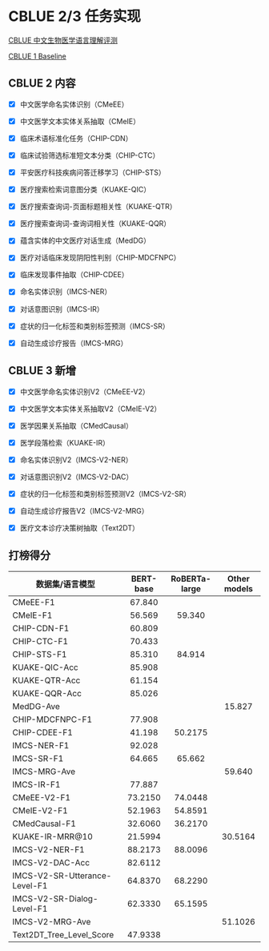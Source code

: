 # CBLUE 2/3 任务实现

[CBLUE 中文生物医学语言理解评测](https://tianchi.aliyun.com/cblue)

[CBLUE 1 Baseline](https://github.com/CBLUEbenchmark/CBLUE)



## CBLUE 2 内容

- [x] 中文医学命名实体识别（CMeEE）
- [x] 中文医学文本实体关系抽取（CMeIE）
- [x] 临床术语标准化任务（CHIP-CDN）
- [x] 临床试验筛选标准短文本分类（CHIP-CTC）
- [x] 平安医疗科技疾病问答迁移学习（CHIP-STS）
- [x] 医疗搜索检索词意图分类（KUAKE-QIC）
- [x] 医疗搜索查询词-页面标题相关性（KUAKE-QTR）
- [x] 医疗搜索查询词-查询词相关性（KUAKE-QQR）
- [x] 蕴含实体的中文医疗对话生成（MedDG）
- [x] 医疗对话临床发现阴阳性判别（CHIP-MDCFNPC）
- [x] 临床发现事件抽取（CHIP-CDEE）
- [x] 命名实体识别（IMCS-NER）
- [x] 对话意图识别（IMCS-IR）
- [x] 症状的归一化标签和类别标签预测（IMCS-SR）
- [x] 自动生成诊疗报告（IMCS-MRG）



## CBLUE 3 新增

- [x] 中文医学命名实体识别V2（CMeEE-V2）
- [x] 中文医学文本实体关系抽取V2（CMeIE-V2）
- [x] 医学因果关系抽取（CMedCausal）
- [x] 医学段落检索（KUAKE-IR）
- [x] 命名实体识别V2（IMCS-V2-NER）
- [x] 对话意图识别V2（IMCS-V2-DAC）
- [x] 症状的归一化标签和类别标签预测V2（IMCS-V2-SR）
- [x] 自动生成诊疗报告V2（IMCS-V2-MRG）
- [x] 医疗文本诊疗决策树抽取（Text2DT）



## 打榜得分

| 数据集/语言模型 | BERT-base | RoBERTa-large | Other models |
| --------------- | :-------: | :-------: | :-------: |
| CMeEE-F1        |  67.840   |           |           |
| CMeIE-F1        |  56.569   |  59.340   |           |
| CHIP-CDN-F1     |  60.809   |           |           |
| CHIP-CTC-F1     |  70.433   |           |           |
| CHIP-STS-F1     |  85.310   |  84.914   |           |
| KUAKE-QIC-Acc   |  85.908   |           |           |
| KUAKE-QTR-Acc   |  61.154   |           |           |
| KUAKE-QQR-Acc   |  85.026   |           |           |
| MedDG-Ave       |           |           |  15.827   |
| CHIP-MDCFNPC-F1 |  77.908   |           |           |
| CHIP-CDEE-F1    |  41.198   |  50.2175  |           |
| IMCS-NER-F1     |  92.028   |           |           |
| IMCS-SR-F1      |  64.665   |  65.662   |           |
| IMCS-MRG-Ave    |           |           |  59.640   |
| IMCS-IR-F1      |  77.887   |           |           |
| CMeEE-V2-F1     |  73.2150  |  74.0448  |           |
| CMeIE-V2-F1     |  52.1963  |  54.8591  |           |
| CMedCausal-F1   |  32.6060  |  36.2170  |           |
| KUAKE-IR-MRR@10 |  21.5994  |           |  30.5164  |
| IMCS-V2-NER-F1  |  88.2173  |  88.0096  |           |
| IMCS-V2-DAC-Acc |  82.6112  |           |           |
| IMCS-V2-SR-Utterance-Level-F1 |  64.8370  |  68.2290  |         |
| IMCS-V2-SR-Dialog-Level-F1    |  62.3330  |  65.1595  |         |
| IMCS-V2-MRG-Ave |           |           |  51.1026  |
| Text2DT_Tree_Level_Score      |  47.9338  |           |         |

